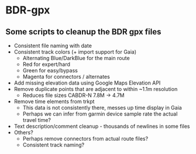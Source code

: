 # BDR-gpx

## Some scripts to cleanup the BDR gpx files
- Consistent file naming with date
- Consistent track colors (+ import support for Gaia)
  - Alternating Blue/DarkBlue for the main route
  - Red for expert/hard
  - Green for easy/bypass
  - Magenta for connectors / alternates
- Add missing elevation data using Google Maps Elevation API
- Remove duplicate points that are adjacent to within ~1.1m resolution
  - Reduces file sizes CABDR-N 7.8M -> 4.7M
- Remove time elements from trkpt
  - This data is not consistently there, messes up time display in Gaia
  - Perhaps we can infer from garmin device sample rate the actual travel time?
- Text description/comment cleanup - thousands of newlines in some files
- Others?
  - Perhaps remove connectors from actual route files?
  - Consistent track naming?
